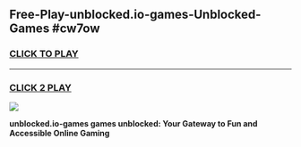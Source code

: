
## Free-Play-unblocked.io-games-Unblocked-Games #cw7ow
<h3>
<a href="https://news.freeplayer.one?title=unblocked.io-games&ref=8M">CLICK TO PLAY</a></h3>
<hr>

<h3>
<a href="https://news.freeplayer.one?title=unblocked.io-games&ref=8M">CLICK 2 PLAY</a>
  
</h3>

<a href="https://news.freeplayer.one?title=unblocked.io-games&ref=8M"><img src="https://clearcache.store/games.png"></a>


**unblocked.io-games games unblocked: Your Gateway to Fun and Accessible Online Gaming**
